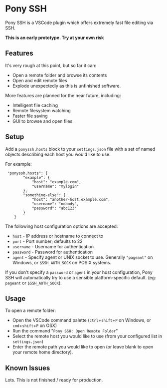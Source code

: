 # Pony SSH

Pony SSH is a VSCode plugin which offers extremely fast file editing via SSH.

**This is an early prototype. Try at your own risk**

## Features

It's very rough at this point, but so far it can:
- Open a remote folder and browse its contents
- Open and edit remote files
- Explode unexpectedly as this is unfinished software.

More features are planned for the near future, including:
- Intelligent file caching
- Remote filesystem watching
- Faster file saving
- GUI to browse and open files

## Setup

Add a `ponyssh.hosts` block to your `settings.json` file with a set of named objects describing each host you would like to use. 

For example:
```
 "ponyssh.hosts": { 
        "example": {
            "host": "example.com",
            "username": "mylogin"
        },
        "something-else": {
            "host": "another-host.example.com",
            "username": "nobody",
            "password": "abc123"
        }
    }
```

The following host configuration options are accepted: 
- `host` - IP address or hostname to connect to
- `port` - Port number; defaults to 22
- `username` - Username for authentication
- `password` - Password for authentication
- `agent` - Specify agent or UNIX socket to use. Generally `"pageant"` on Windows, or `$SSH_AUTH_SOCK` on POSIX systems.

If you don't specify a `password` or `agent` in your host configuration, Pony SSH will automatically try to use a sensible platform-specific default. (eg: `pageant` or `$SSH_AUTH_SOCK`).

## Usage

To open a remote folder: 
- Open the VSCode command palette (`ctrl`+`shift`+`P` on Windows, or `cmd`+`shift`+`P` on OSX)
- Run the command "`Pony SSH: Open Remote Folder`"
- Select the remote host you would like to use (from your configured list in `settings.json`)
- Enter the remote path you would like to open (or leave blank to open your remote home directory).

## Known Issues

Lots. This is not finished / ready for production.

